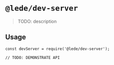 # `@lede/dev-server`

> TODO: description

## Usage

```
const devServer = require('@lede/dev-server');

// TODO: DEMONSTRATE API
```
